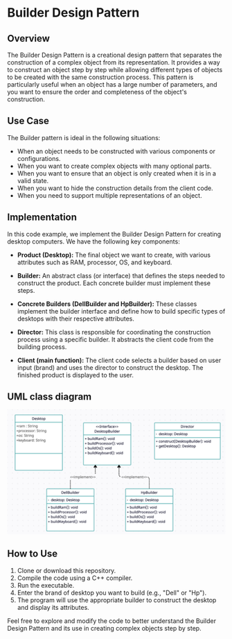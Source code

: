 # Builder Design Pattern

## Overview

The Builder Design Pattern is a creational design pattern that separates the construction of a complex object from its representation. It provides a way to construct an object step by step while allowing different types of objects to be created with the same construction process. This pattern is particularly useful when an object has a large number of parameters, and you want to ensure the order and completeness of the object's construction.

## Use Case

The Builder pattern is ideal in the following situations:

- When an object needs to be constructed with various components or configurations.
- When you want to create complex objects with many optional parts.
- When you want to ensure that an object is only created when it is in a valid state.
- When you want to hide the construction details from the client code.
- When you need to support multiple representations of an object.

## Implementation

In this code example, we implement the Builder Design Pattern for creating desktop computers. We have the following key components:

- **Product (Desktop):** The final object we want to create, with various attributes such as RAM, processor, OS, and keyboard.

- **Builder:** An abstract class (or interface) that defines the steps needed to construct the product. Each concrete builder must implement these steps.

- **Concrete Builders (DellBuilder and HpBuilder):** These classes implement the builder interface and define how to build specific types of desktops with their respective attributes.

- **Director:** This class is responsible for coordinating the construction process using a specific builder. It abstracts the client code from the building process.

- **Client (main function):** The client code selects a builder based on user input (brand) and uses the director to construct the desktop. The finished product is displayed to the user.

## UML class diagram
![My Image](UML.png)


## How to Use

1. Clone or download this repository.
2. Compile the code using a C++ compiler.
3. Run the executable.
4. Enter the brand of desktop you want to build (e.g., "Dell" or "Hp").
5. The program will use the appropriate builder to construct the desktop and display its attributes.

Feel free to explore and modify the code to better understand the Builder Design Pattern and its use in creating complex objects step by step.
